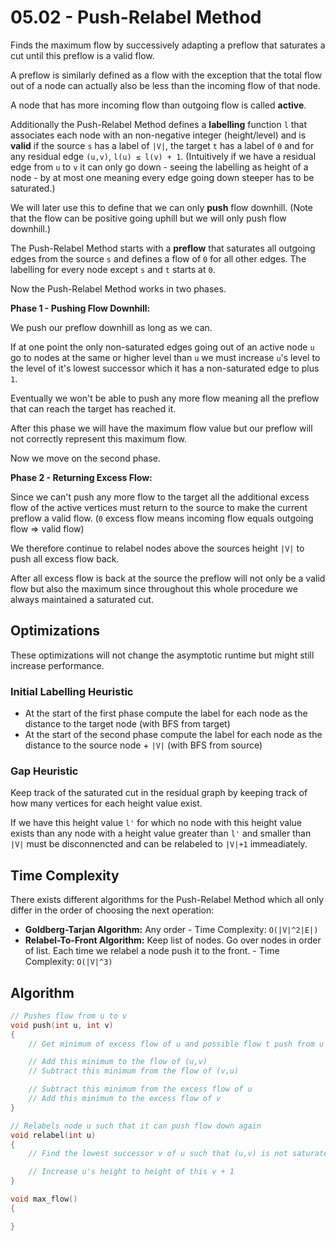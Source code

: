 # 05.02 - Push-Relabel Method
Finds the maximum flow by successively adapting a preflow that saturates a cut until this preflow is a valid flow.

A preflow is similarly defined as a flow with the exception that the total flow out of a node can actually also be less than
the incoming flow of that node.

A node that has more incoming flow than outgoing flow is called **active**.

Additionally the Push-Relabel Method defines a **labelling** function `l` that associates each node with an non-negative integer (height/level) and is **valid**
if the source `s` has a label of `|V|`, the target `t` has a label of `0` and for any residual edge `(u,v)`, `l(u) ≤ l(v) + 1`. (Intuitively if we have a residual edge from `u` to `v` it can only go down - seeing the labelling as height of a node - by at most one meaning every edge going down steeper has to be saturated.)

We will later use this to define that we can only **push** flow downhill. (Note that the flow can be positive going uphill but we will only push flow downhill.)

The Push-Relabel Method starts with a **preflow** that saturates all outgoing edges from the source `s` and defines a flow
of `0` for all other edges. The labelling for every node except `s` and `t` starts at `0`.

Now the Push-Relabel Method works in two phases.

**Phase 1 - Pushing Flow Downhill:** 

We push our preflow downhill as long as we can. 

If at one point the only non-saturated edges going out of an active node `u` go to nodes at the same or higher level than `u` we must increase `u`'s level to the level of it's lowest successor which it has a non-saturated edge to plus `1`.

Eventually we won't be able to push any more flow meaning all the preflow that can reach the target has reached it.

After this phase we will have the maximum flow value but our preflow will not correctly represent this maximum flow.

Now we move on the second phase.

**Phase 2 - Returning Excess Flow:**

Since we can't push any more flow to the target all the additional excess flow of the active vertices must return to the source to make the current preflow a valid flow. (`0` excess flow means incoming flow equals outgoing flow => valid flow)

We therefore continue to relabel nodes above the sources height `|V|` to push all excess flow back.

After all excess flow is back at the source the preflow will not only be a valid flow but also the maximum since throughout this whole procedure we always maintained a saturated cut.

## Optimizations
These optimizations will not change the asymptotic runtime but might still increase performance.

### Initial Labelling Heuristic
- At the start of the first phase compute the label for each node as the distance to the target node (with BFS from target)
- At the start of the second phase compute the label for each node as the distance to the source node + `|V|` (with BFS from source)

### Gap Heuristic
Keep track of the saturated cut in the residual graph by keeping track of how many vertices for each height value exist.

If we have this height value `l'` for which no node with this height value exists than any node with a height value greater than `l'` and smaller than `|V|` must be disconnencted and can be relabeled to `|V|+1` immeadiately.

## Time Complexity
There exists different algorithms for the Push-Relabel Method which all only differ in the order of choosing the next operation:
- **Goldberg-Tarjan Algorithm:** Any order - Time Complexity: `O(|V|^2|E|)`
- **Relabel-To-Front Algorithm:** Keep list of nodes. Go over nodes in order of list. Each time we relabel a node push it to the front. - Time Complexity: `O(|V|^3)`

## Algorithm
```c++
// Pushes flow from u to v
void push(int u, int v)
{
    // Get minimum of excess flow of u and possible flow t push from u to v

    // Add this minimum to the flow of (u,v)
    // Subtract this minimum from the flow of (v,u)

    // Subtract this minimum from the excess flow of u
    // Add this minimum to the excess flow of v
}

// Relabels node u such that it can push flow down again
void relabel(int u)
{
    // Find the lowest successor v of u such that (u,v) is not saturated

    // Increase u's height to height of this v + 1
}

void max_flow()
{

}
```
